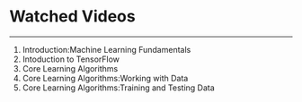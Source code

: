 # Watched Videos
--------------
1. Introduction:Machine Learning Fundamentals
2. Intoduction to TensorFlow
3. Core Learning Algorithms
4. Core Learning Algorithms:Working with Data
5. Core Learning Algorithms:Training and Testing Data
